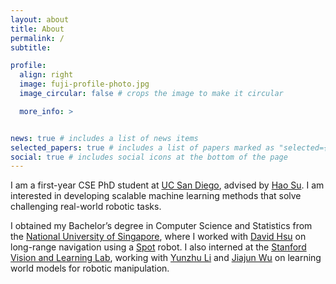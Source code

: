 ```yaml
---
layout: about
title: About
permalink: /
subtitle: 

profile:
  align: right
  image: fuji-profile-photo.jpg
  image_circular: false # crops the image to make it circular

  more_info: >


news: true # includes a list of news items
selected_papers: true # includes a list of papers marked as "selected={true}"
social: true # includes social icons at the bottom of the page
---
```


I am a first-year CSE PhD student at [UC San Diego](https://ucsd.edu/), advised by [Hao Su](https://cseweb.ucsd.edu/~haosu/). I am interested in developing scalable machine learning methods that solve challenging real-world robotic tasks.

I obtained my Bachelor’s degree in Computer Science and Statistics from the [National University of Singapore](https://nus.edu.sg/), where I worked with [David Hsu](https://www.comp.nus.edu.sg/~dyhsu/) on long-range navigation using a [Spot](https://bostondynamics.com/products/spot/) robot. I also interned at the [Stanford Vision and Learning Lab](https://svl.stanford.edu/), working with [Yunzhu Li](https://yunzhuli.github.io/) and [Jiajun Wu](https://jiajunwu.com/) on learning world models for robotic manipulation. 

[//]: # (Link to your social media connections, too. This theme is set up to use [Font Awesome icons]&#40;https://fontawesome.com/&#41; and [Academicons]&#40;https://jpswalsh.github.io/academicons/&#41;, like the ones below. Add your Facebook, Twitter, LinkedIn, Google Scholar, or just disable all of them.)
